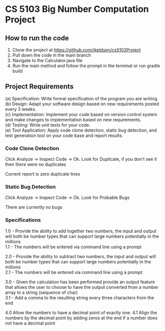 # CS 5103 Big Number Computation Project

## How to run the code

1. Clone the project at https://github.com/ikeldsen/cs5103Project
2. Pull down the code in the main branch
3. Navigate to the Calculator.java file
4. Run the main method and follow the prompt in the terminal or run gradle build

## Project Requirements

(a) Specification: Write formal specification of the program you are writing. <br />
(b) Design: Adapt your software design based on new requirements posted every 3 weeks. <br />
(c) Implementation: Implement your code based on version control system and make
changes to implementation based on new requirements.<br />
(d) Testing: Write unit tests for your code.<br />
(e) Tool Application: Apply code clone detection, static bug detection, and test generation
tool on your code base and report results. <br />


### Code Clone Detection
Click Analyze -> Inspect Code -> Ok. Look for Duplicate, if you don't see it then there were no duplicates

Current report is zero duplicate lines

### Static Bug Detection

Click Analyze -> Inspect Code -> Ok. Look for Probable Bugs

There are currently no bugs


### Specifications

1.0 - Provide the ability to add together two numbers, the input and output will both be number types 
that can support large numbers potentially in the millions<br />
1.1 - The numbers will be entered via command line using a prompt<br />

2.0 - Provide the ability to subtract two numbers, the input and output will both be number types
that can support large numbers potentially in the millions<br />
2.1 - The numbers will be entered via command line using a prompt<br />

3.0 - Given the calculation has been performed provide an output feature that allows the 
user to choose to have the output converted from a number array to a string (sequence of char)<br />
3.1 - Add a comma to the resulting string every three characters from the end<br />


4.0 Allow the numbers to have a decimal point of exactly one.
4.1 Align the numbers by the decimal point by adding zeros at the end if a number does not have a decimal point

